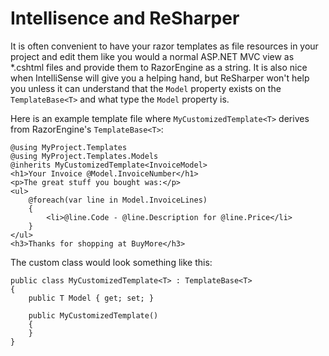 # Intellisence and ReSharper

It is often convenient to have your razor templates as file resources in your project and edit them like you would a normal ASP.NET MVC view as *.cshtml files and provide them to RazorEngine as a string.  It is also nice when IntelliSense will give you a helping hand, but ReSharper won't help you unless it can understand that the `Model` property exists on the `TemplateBase<T>` and what type the `Model` property is.

Here is an example template file where `MyCustomizedTemplate<T>` derives from RazorEngine's `TemplateBase<T>`:

    @using MyProject.Templates
    @using MyProject.Templates.Models
    @inherits MyCustomizedTemplate<InvoiceModel>
    <h1>Your Invoice @Model.InvoiceNumber</h1>
    <p>The great stuff you bought was:</p>
    <ul>
        @foreach(var line in Model.InvoiceLines)
        {
            <li>@line.Code - @line.Description for @line.Price</li>
        }
    </ul>
    <h3>Thanks for shopping at BuyMore</h3>


The custom class would look something like this:

	public class MyCustomizedTemplate<T> : TemplateBase<T>
	{
		public T Model { get; set; }

		public MyCustomizedTemplate()
		{
		}
	}
